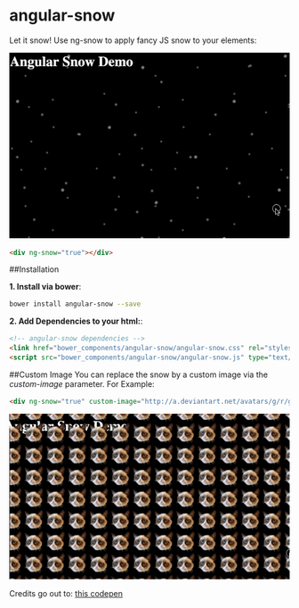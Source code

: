 # angular-snow
Let it snow! Use ng-snow to apply fancy JS snow to your elements:

![Angular Snow Demo](angular-snow.gif)

```html
<div ng-snow="true"></div>
```

##Installation

**1. Install via bower**:

```sh
bower install angular-snow --save
```

**2. Add Dependencies to your html:**:

```html
<!-- angular-snow dependencies -->
<link href="bower_components/angular-snow/angular-snow.css" rel="stylesheet" type="text/css"/>
<script src="bower_components/angular-snow/angular-snow.js" type="text/javascript"></script>
```

##Custom Image
You can replace the snow by a custom image via the *custom-image* parameter. For Example:
 
```html
<div ng-snow="true" custom-image="http://a.deviantart.net/avatars/g/r/grumpy-cat-plzz.png"></div>
```

![Angular Snow Demo](angular-snow-custom.gif)

Credits go out to: [this codepen](http://codepen.io/NickyCDK/pen/AIonk)